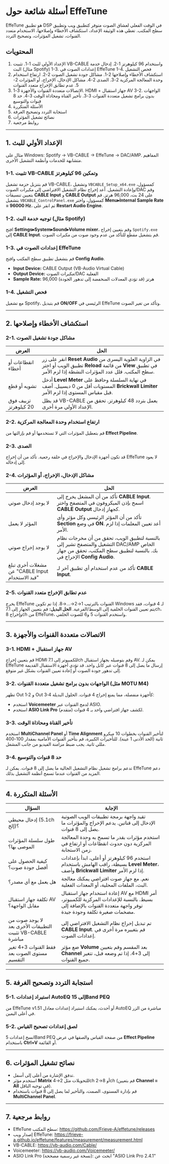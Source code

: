 # أسئلة شائعة حول EffeTune

EffeTune هو تطبيق DSP في الوقت الفعلي لعشاق الصوت متوفر كتطبيق ويب وتطبيق سطح المكتب. تغطي هذه الوثيقة الإعداد، استكشاف الأخطاء وإصلاحها، الاستخدام متعدد القنوات، تشغيل المؤثرات، وتصحيح التردد.

## المحتويات
1. الإعداد الأولي للبث
   1-1. تثبيت VB-CABLE واستخدام 96 كيلوهرتز
   1-2. إدخال خدمة البث (مثال Spotify)
   1-3. إعدادات الصوت في EffeTune
   1-4. فحص التشغيل
2. استكشاف الأخطاء وإصلاحها
   2-1. مشاكل جودة تشغيل الصوت
   2-2. ارتفاع استخدام وحدة المعالجة المركزية
   2-3. الصدى
   2-4. مشاكل الإدخال، الإخراج، أو المؤثرات
   2-5. عدم تطابق الإخراج متعدد القنوات
3. الاتصالات متعددة القنوات والأجهزة
   3-1. HDMI + جهاز استقبال AV
   3-2. الواجهات بدون برامج تشغيل متعددة القنوات
   3-3. تأخير القناة ومحاذاة الوقت
   3-4. حد 8 قنوات والتوسيع
4. الأسئلة المتكررة
5. استجابة التردد وتصحيح الغرفة
6. نصائح تشغيل المؤثرات
7. روابط مرجعية

---

## 1. الإعداد الأولي للبث

مثال على Windows: Spotify → VB-CABLE → EffeTune → DAC/AMP. المفاهيم متشابهة للخدمات وأنظمة التشغيل الأخرى.

### 1-1. تثبيت VB-CABLE وتمكين 96 كيلوهرتز
قم بتنزيل حزمة تشغيل VB-CABLE، وتشغيل `VBCABLE_Setup_x64.exe` كمسؤول، وإعادة التشغيل. أعد إخراج نظام التشغيل الافتراضي إلى مكبرات الصوت/DAC وقم بتعيين تنسيقات **CABLE Input** و **CABLE Output** على 24 بت، 96,000 هرتز. قم بتشغيل `VBCABLE_ControlPanel.exe` كمسؤول، واختر **Menu▸Internal Sample Rate = 96000 Hz**، ثم انقر على **Restart Audio Engine**.

### 1-2. توجيه خدمة البث (مثال Spotify)
افتح **Settings▸System▸Sound▸Volume mixer**، وقم بتعيين إخراج `Spotify.exe` إلى **CABLE Input**. قم بتشغيل مقطع للتأكد من عدم وجود صوت من مكبرات الصوت.

### 1-3. إعدادات الصوت في EffeTune
قم بتشغيل تطبيق سطح المكتب وافتح **Config Audio**.
- **Input Device:** CABLE Output (VB-Audio Virtual Cable)
- **Output Device:** مكبرات الصوت/DAC الفعلية
- **Sample Rate:** 96,000 هرتز (قد تؤدي المعدلات المنخفضة إلى تدهور الجودة)

### 1-4. فحص التشغيل
مع تشغيل Spotify، قم بتبديل **ON/OFF** الرئيسي في EffeTune وتأكد من تغير الصوت.

---

## 2. استكشاف الأخطاء وإصلاحها

### 2-1. مشاكل جودة تشغيل الصوت
| العرض | الحل |
| ------ | ------ |
| انقطاعات أو أخطاء | انقر على زر **Reset Audio** في الزاوية العلوية اليسرى من تطبيق الويب أو اختر **Reload** من قائمة **View** في تطبيق سطح المكتب. قلل عدد المؤثرات النشطة إذا لزم الأمر. |
| تشويه أو قطع | أدخل **Level Meter** في نهاية السلسلة وحافظ على المستويات أقل من 0 ديسيبل. أضف **Brickwall Limiter** قبل مقياس المستوى إذا لزم الأمر. |
| تزييف فوق 20 كيلوهرتز | قد يظل VB-CABLE يعمل بتردد 48 كيلوهرتز. تحقق من الإعداد الأولي مرة أخرى. |

### 2-2. ارتفاع استخدام وحدة المعالجة المركزية
قم بتعطيل المؤثرات التي لا تستخدمها أو قم بإزالتها من **Effect Pipeline**.

### 2-3. الصدى
قد تكون أجهزة الإدخال والإخراج في حلقة رجعية. تأكد من أن إخراج EffeTune لا يعود إلى إدخاله.

### 2-4. مشاكل الإدخال، الإخراج، أو المؤثرات
| العرض | الحل |
| ------ | ------ |
| لا يوجد إدخال صوتي | تأكد من أن المشغل يخرج إلى **CABLE Input**. اسمح بإذن الميكروفون في المتصفح واختر **CABLE Output** كجهاز إدخال. |
| المؤثر لا يعمل | تأكد من أن المؤثر الرئيسي وكل مؤثر وأي **Section** في وضع **ON**. أعد تعيين المعلمات إذا لزم الأمر. |
| لا يوجد إخراج صوتي | بالنسبة لتطبيق الويب، تحقق من أن مخرجات نظام التشغيل والمتصفح تشير إلى DAC/AMP الخاص بك. بالنسبة لتطبيق سطح المكتب، تحقق من جهاز الإخراج في **Config Audio**. |
| مشغلات أخرى تبلغ عن "CABLE Input قيد الاستخدام" | تأكد من عدم استخدام أي تطبيق آخر لـ **CABLE Input**. |

### 2-5. عدم تطابق الإخراج متعدد القنوات
يخرج EffeTune القنوات بالترتيب 1→2→…→8. إذا تم تكوين Windows لـ 4 قنوات، فقد يتم تعيين القنوات الخلفية إلى الوسط/الفرعية. **الحل البديل:** قم بتعيين الجهاز إلى 7.1ch، وإخراج 8ch من EffeTune، واستخدم القنوات 5 و6 للصوت الخلفي.

---

## 3. الاتصالات متعددة القنوات والأجهزة

### 3-1. HDMI + جهاز استقبال AV
قم بتعيين إخراج HDMI للكمبيوتر إلى 7.1ch وقم بتوصيله بجهاز استقبال AV. يمكن لـ EffeTune إرسال ما يصل إلى 8 قنوات عبر كابل واحد. قد تؤدي أجهزة الاستقبال القديمة إلى تدهور جودة الصوت أو إعادة تعيين القنوات بشكل غير متوقع.

### 3-2. الواجهات بدون برامج تشغيل متعددة القنوات (مثل MOTU M4)
تظهر Out 1‑2 و Out 3‑4 كأجهزة منفصلة، مما يمنع إخراج 4 قنوات. الحلول البديلة:
- استخدم **Voicemeeter** لدمج القنوات عبر ASIO.
- استخدم **ASIO Link Pro** لكشف جهاز افتراضي واحد بـ 4 قنوات (متقدم).

### 3-3. تأخير القناة ومحاذاة الوقت
استخدم **MultiChannel Panel** أو **Time Alignment** لتأخير القنوات بخطوات 10 ميكرو ثانية (الحد الأدنى 1 عينة). للتأخيرات الكبيرة، قم بتأخير القنوات الأمامية بمقدار 100-400 مللي ثانية. يجب ضبط مزامنة الفيديو من جانب المشغل.

### 3-4. حد 8 قنوات والتوسيع
تدعم برامج تشغيل نظام التشغيل الحالية ما يصل إلى 8 قنوات. يمكن لـ EffeTune دعم المزيد من القنوات عندما تسمح أنظمة التشغيل بذلك.

---

## 4. الأسئلة المتكررة

| السؤال | الإجابة |
| ------ | ------ |
| إدخال محيطي (5.1ch إلخ)؟ | تقيد واجهة برمجة تطبيقات الويب الصوتية الإدخال إلى قناتين. يدعم الإخراج والمؤثرات ما يصل إلى 8 قنوات. |
| طول سلسلة المؤثرات الموصى بها؟ | استخدم مؤثرات بقدر ما تسمح به وحدة المعالجة المركزية دون حدوث انقطاعات أو ارتفاع في زمن الاستجابة. |
| كيفية الحصول على أفضل جودة صوت؟ | استخدم 96 كيلوهرتز أو أعلى، ابدأ بإعدادات بسيطة، راقب الهامش باستخدام **Level Meter**، وأضف **Brickwall Limiter** إذا لزم الأمر. |
| هل يعمل مع أي مصدر؟ | نعم. مع جهاز صوت افتراضي يمكنك معالجة البث، الملفات المحلية، أو المعدات الفعلية. |
| تكلفة جهاز استقبال AV مقابل الواجهة؟ | إعادة استخدام جهاز استقبال AV مع HDMI أمر بسيط. بالنسبة للإعدادات المركزية للكمبيوتر، توفر واجهة متعددة القنوات بالإضافة إلى مضخمات صغيرة تكلفة وجودة جيدة. |
| لا يوجد صوت من التطبيقات الأخرى بعد تثبيت VB-CABLE مباشرة | تم تبديل إخراج نظام التشغيل الافتراضي إلى **CABLE Input**. قم بتغييره مرة أخرى في إعدادات الصوت. |
| فقط القنوات 3+4 تغير مستوى الصوت بعد التقسيم | ضع مؤثر **Volume** بعد المقسم وقم بتعيين **Channel** إلى 3+4. إذا تم وضعه قبل، تتغير جميع القنوات. |

---

## 5. استجابة التردد وتصحيح الغرفة

### 5-1. استيراد إعدادات AutoEQ إلى 15Band PEQ
من EffeTune v1.51 أو أحدث، يمكنك استيراد إعدادات معادل AutoEQ مباشرة من الزر في أعلى اليمين.

### 5-2. لصق إعدادات تصحيح القياس
انسخ إعدادات 5Band PEQ من صفحة القياس والصقها في عرض **Effect Pipeline** باستخدام **Ctrl+V** أو القائمة.

---

## 6. نصائح تشغيل المؤثرات
* تدفق الإشارة من أعلى إلى أسفل.
* استخدم مؤثر **Matrix** للتحويلات مثل 2→4ch أو 8→2ch (قم بتعيين **Channel = All** في توجيه الناقل).
* قم بإدارة المستوى، الصمت، والتأخير لما يصل إلى 8 قنوات باستخدام **MultiChannel Panel**.

---

## 7. روابط مرجعية
* EffeTune سطح المكتب: <https://github.com/Frieve-A/effetune/releases>
* إصدار ويب EffeTune: <https://frieve-a.github.io/effetune/features/measurement/measurement.html>
* VB-CABLE: <https://vb-audio.com/Cable/>
* Voicemeeter: <https://vb-audio.com/Voicemeeter/>
* ASIO Link Pro (نسخة غير رسمية مصححة): ابحث عن "ASIO Link Pro 2.4.1"

